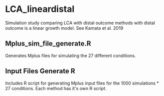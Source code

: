 # LCA_lineardistal
Simulation study comparing LCA with distal outcome methods with distal outcome is a linear growth model. See Kamata et al. 2019 

## Mplus_sim_file_generate.R 
Generates Mplus files for simulating the 27 different conditions.

## Input Files Generate R
Includes R script for generating Mplus input files for the 1000 simulations * 27 conditions. Each method has it's own R script. 
